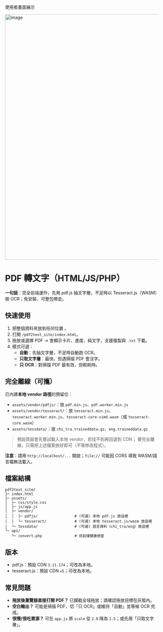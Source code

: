 使用者畫面展示

<img width="1073" height="808" alt="image" src="https://github.com/user-attachments/assets/41cacd09-ff84-4882-9d4e-b1e84ed6cb35" />


# PDF 轉文字（HTML/JS/PHP）

**一句話**：完全前端運作，先用 pdf.js 抽文字層，不足時以 Tesseract.js（WASM）做 OCR；免安裝、可整包帶走。

## 快速使用
1. 把整個資料夾放到任何位置 。
2. 打開 `/pdf2text_site/index.html`。
3. 拖放或選擇 PDF → 會顯示卡片、進度、純文字，支援複製與 `.txt` 下載。
4. 模式可選：
   - **自動**：先抽文字層，不足時自動跑 OCR。
   - **只取文字層**：最快，但遇掃描 PDF 會沒字。
   - **只 OCR**：對掃描 PDF 最有效，但較耗時。

## 完全離線（可攜）
已內建**本地 vendor 路徑**的預留位：
- `assets/vendor/pdfjs/`：放 `pdf.min.js`、`pdf.worker.min.js`
- `assets/vendor/tesseract/`：放 `tesseract.min.js`、`tesseract.worker.min.js`、`tesseract-core-simd.wasm`（或 `tesseract-core.wasm`）
- `assets/tessdata/`：放 `chi_tra.traineddata.gz`、`eng.traineddata.gz`

> 預設頁面會先嘗試載入本地 vendor，若找不到再回退到 CDN；
> 要完全離線，只需把上述檔案放好即可（不需修改程式）。

**注意**：請用 `http://localhost/...` 開啟；`file://` 可能因 CORS 導致 WASM/語言檔無法載入。

## 檔案結構
```
pdf2text_site/
├─ index.html
├─ assets/
│  ├─ css/style.css
│  ├─ js/app.js
│  ├─ vendor/
│  │  ├─ pdfjs/                 # (可選) 本地 pdf.js 放這裡
│  │  └─ tesseract/             # (可選) 本地 tesseract.js/wasm 放這裡
│  └─ tessdata/                 # (可選) 語言資料（chi_tra/eng）放這裡
└─ api/
   └─ convert.php               # 目前僅健康檢查
```

## 版本
- pdf.js：預設 CDN `3.11.174`；可改為本地。
- tesseract.js：預設 CDN `v5`；可改為本地。

## 常見問題
- **拖放後瀏覽器直接打開 PDF？** 已攔截全域拖放；請確認拖放目標在灰框內。
- **空白輸出？** 可能是掃描 PDF，切「只 OCR」或維持「自動」並等候 OCR 完成。
- **很慢/很吃資源？** 可在 `app.js` 將 `scale` 從 `2.0` 降為 `1.5`；或先用「只取文字層」。

